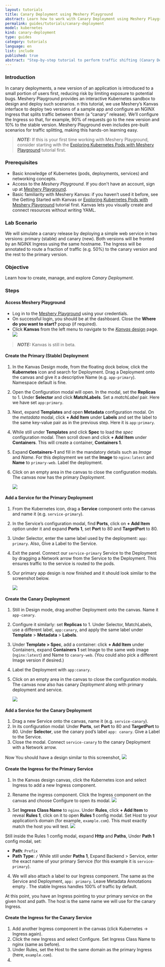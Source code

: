 ```yaml
---
layout: tutorials
title: Canary Deployment using Meshery Playground
abstract: Learn how to work with Canary Deployment using Meshery Playground
permalink: guides/tutorials/canary-deployment
model: kubernetes
kind: canary-deployment
type: guides
category: tutorials
language: en
list: include
published: true
abstract: "Step-by-step tutorial to perform traffic shifting (Canary Deployment) between different versions of a service using Meshery Playground."
---
```


### Introduction

In canary deployments, a new version of an application is introduced to a small portion of users first, reducing risk by limiting exposure to potential bugs. Meshery Playground provides an interactive Kubernetes sandbox to design and deploy such scenarios. n this tutorial, we use Meshery’s Kanvas interface to deploy two versions of a sample app and configure an NGINX Ingress that splits traffic between them (a “canary” release). We’ll configure the Ingress so that, for example, 90% of requests go to the new version and 10% to the stable version. Meshery Playground even includes pre-built scenarios for traffic splitting, making this hands-on learning easy.

> **_NOTE:_** If this is your first time working with Meshery Playground, consider starting with the [Exploring Kubernetes Pods with Meshery Playground](https://docs.meshery.io/guides/tutorials/kubernetes-pods) tutorial first.


### Prerequisites

- Basic knowledge of Kubernetes (pods, deployments, services) and networking concepts.
- Access to the _Meshery Playground_. If you don't have an account, sign up at [Meshery Playground](https://play.meshery.io/).
- Basic familiarity with Meshery Kanvas: if you haven’t used it before, see the Getting Started with Kanvas or [Exploring Kubernetes Pods with Meshery Playground](https://docs.meshery.io/guides/tutorials/kubernetes-pods) tutorial first. Kanvas lets you visually create and connect resources without writing YAML.


### Lab Scenario

We will simulate a canary release by deploying a simple web service in two versions: primary (stable) and canary (new). Both versions will be fronted by an NGINX Ingress using the same hostname. The Ingress will be annotated to route a fraction of traffic (e.g. 50%) to the canary version and the rest to the primary version.


### Objective

Learn how to create, manage, and explore _Canary Deployment_.

### Steps

#### Access Meshery Playground

- Log in to the [Meshery Playground](https://play.meshery.io) using your credentials.  
- On successful login, you should be at the dashboard. Close the **Where do you want to start?** popup (if required).  
- Click **Kanvas** from the left menu to navigate to the [_Kanvas_ design](https://kanvas.new/extension/meshmap) page.
  ![](./kubernetes-deployments/2025-02-27_16-59.png)

> **_NOTE:_** Kanvas is still in beta.

#### Create the Primary (Stable) Deployment

1. In the Kanvas Design mode, from the floating dock below, click the **Kubernetes** icon and search for Deployment. Drag a Deployment onto the canvas and give it a descriptive Name (e.g. `app-primary`). Namespace default is fine.
2. Open the Configuration modal will open. In the modal, set the **Replicas** to 1. Under **Selector** and click **MatchLabels**. Set a _matchLabel_ pair. Here we have set `app:primary`.
3. Next, expand **Templates** and open **Metadata** configuration modal. On the _metadata_ modal, click **+ Add Item** under **Labels** and set the label to the same key-value pair as in the previous step. Here it is `app:primary`.
4. While still under **Templates** and click **Spec** to load the _spec_ configuration modal. Then scroll down and click **+ Add Item** under **Containers**. This will create a container, **Containers 1**.
5. Expand **Containers-1** and fill in the mandatory details such as _Image_ and _Name_. For this deployment we set the **Image** to `nginx:latest` and **Name** to `primary-web`. Label the deployment.
6. Click on an empty area in the canvas to close the configuration modals. The canvas now has the primary _Deployment_.

    ![](./canary-deployment/01.png)

#### Add a Service for the Primary Deployment

1. From the Kubernetes icon, drag a **Service** component onto the canvas and name it (e.g. `service-primary`).
2. In the Service’s configuration modal, find **Ports**, click on **+ Add Item** option under it and expand **Ports 1**, set **Port** to 80 and **TargetPort** to 80.
3. Under Selector, enter the same label used by the deployment: `app: primary`. Also, Give a Label to the Service.
4. Exit the panel. Connect our `service-primary` Service to the Deployment by dragging a Network arrow from the Service to the Deployment. This ensures traffic to the service is routed to the pods. 
5. Our primary app design is now finished and it should look similar to the screenshot below.

    ![](./canary-deployment/02.png)

#### Create the Canary Deployment

1. Still in Design mode, drag another Deployment onto the canvas. Name it `app-canary`.
2. Configure it similarly: set **Replicas** to 1. Under Selector, MatchLabels, use a different label, `app:canary`, and apply the same label under **Template** > **Metadata** > **Labels**.
3. Under **Template > Spec**, add a container: click **+ Add Item** under Containers, expand **Containers 1** set Image to the same web image (`nginx:latest`) and Name to `canary-web`. (You could also pick a different Image version if desired.)
4. Label the Deployment with `app:canary`.
4. Click on an empty area in the canvas to close the configuration modals. The canvas now also has canary _Deployment_ along with primary deployment and service.

    ![](./canary-deployment/03.png)

#### Add a Service for the Canary Deployment

1. Drag a new Service onto the canvas, name it (e.g. `service-canary`).
2. In its configuration modal: Under **Ports**, set **Port** to 80 and **TargetPort** to 80. Under **Selector**, use the canary pod’s label `app: canary`. Give a Label to the Service.
3. Close the modal. Connect `service-canary` to the canary Deployment with a Network arrow.

Now You should have a design similar to this screenshot,
    ![](./canary-deployment/04.png)


#### Create the Ingress for the Primary Service

1. In the Kanvas design canvas, click the Kubernetes icon and select Ingress to add a new Ingress component.
2. Rename the ingress component. Click the Ingress component on the canvas and choose Configure to open its modal.
    ![](./canary-deployment/05.png)

3. Set **Ingress Class Name** to `nginx`. Under **Rules**, click **+ Add Item** to reveal **Rules 1**, click on it to open **Rules 1** config modal. Set Host to your application’s domain (for example, `example.com`). This must exactly match the host you will test.
    ![](./canary-deployment/06.png)

Still inside the Rules 1 config modal, expand **Http** and **Paths**, Under **Path 1** config modal, set:
- **Path**: `Prefix`
- **Path Type**: `/`
While still under **Paths 1**, Expand Backend > Service, enter the exact name of your primary Service (for this example it is `service-primary`).
4. We will also attach a label to our Ingress component. The same as the Service and Deployment, `app: primary`. Leave Metadata Annotations empty . The stable Ingress handles 100% of traffic by default.

At this point, you have an Ingress pointing to your primary service on the given host and path. The host is the same name we will use for the canary Ingress.

#### Create the Ingress for the Canary Service

1. Add another Ingress component in the canvas (click Kubernetes → Ingress again).
2. Click the new Ingress and select Configure. Set Ingress Class Name to nginx (same as before).
3. Under Rules, set the Host to the same domain as the primary Ingress (here, `example.com`).
4.


<!-- 
In Port, enter the port number exposed by that Service (for example, 80).

SAME LABEL FOR ALL THREE DEPLOYMENT, SERVOCE AND INGRESS -->